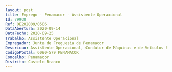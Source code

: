 ```yaml
--- 
layout: post
title: Emprego - Penamacor - Assistente Operacional
Id: 79938
Ref: OE202009/0506
DataAbertura: 2020-09-14
DataFecho: 2020-09-25
Trabalho: Assistente Operacional
Empregador: Junta de Freguesia de Penamacor
Descricao: Assistente Operacional, Condutor de Máquinas e de Veículos Especiais   1 posto de trabalho  Executar tarefas de apoio elementares, indispensáveis ao funcionamento dos órgãos e serviços, podendo comportar esforço físico. Conduzir e manobrar Máquinas e veículos especiais, operando normalmente numa área restrita  Receber diariamente ordens sobre o serviço específico a desempenhar, que predominantemente compreende o transporte de materiais diversos para as obras em curso, podendo, em alguns casos, executar outro tipo de tarefas mais especificas, nomeadamente quando se trata de máquinas especiais, Verificar, limpar, afinar e lubrificar o equipamento, tendo em vista a sua conservação e manutenção  ser responsável pelos equipamentos sob a sua guarda e pela sua correta utilização.
CodigoPostal: 6090-579 PENAMACOR
Concelho: Penamacor
Distrito: Castelo Branco
--- 
```

